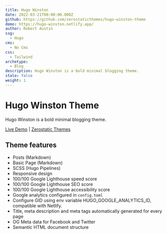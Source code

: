 ```yaml
---
title: Hugo Winston
date: 2022-03-21T00:00:00.000Z
github: https://github.com/zerostaticthemes/hugo-winston-theme
demo: https://hugo-winston.netlify.app/
author: Robert Austin
ssg:
  - Hugo
cms:
  - No Cms
css:
  - Tailwind
archetype:
  - Blog
description: Hugo Winston is a bold minimal blogging theme.
stale: false
weight: 1
---
```


# Hugo Winston Theme

Hugo Winston is a bold minimal blogging theme.


[Live Demo](https://hugo-winston.netlify.app/) |
[Zerostatic Themes](https://www.zerostatic.io/)

## Theme features

- Posts (Markdown)
- Basic Page (Markdown)
- SCSS (Hugo Pipelines)
- Responsive design
- 100/100 Google Lighthouse speed score
- 100/100 Google Lighthouse SEO score
- 100/100 Google Lighthouse accessibility score
- Google analytics configured in `config.toml`
- Configure GID using env variable HUGO_GOOGLE_ANALYTICS_ID, compatible with Netlify.
- Title, meta description and meta tags automatically generated for every page
- OG Meta data for Facebook and Twitter
- Semantic HTML document structure